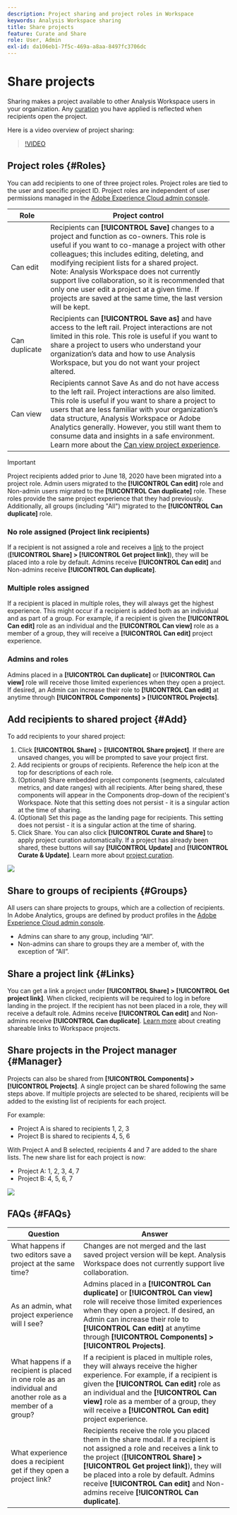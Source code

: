 ```yaml
---
description: Project sharing and project roles in Workspace
keywords: Analysis Workspace sharing
title: Share projects
feature: Curate and Share
role: User, Admin
exl-id: da106eb1-7f5c-469a-a8aa-8497fc3706dc
---
```

# Share projects

Sharing makes a project available to other Analysis Workspace users in your organization. Any [curation](curate.md) you have applied is reflected when recipients open the project. 

Here is a video overview of project sharing:

>[!VIDEO](https://video.tv.adobe.com/v/36207/?quality=12)

## Project roles {#Roles}

You can add recipients to one of three project roles. Project roles are tied to the user and specific project ID. Project roles are independent of user permissions managed in the [Adobe Experience Cloud admin console](https://experienceleague.adobe.com/docs/core-services/interface/manage-users-and-products/admin-getting-started.html).

|Role|Project control|
|---|---|
|Can edit|Recipients can **[!UICONTROL Save]** changes to a project and function as co-owners. This role is useful if you want to co-manage a project with other colleagues; this includes editing, deleting, and modifying recipient lists for a shared project. <br>Note: Analysis Workspace does not currently support live collaboration, so it is recommended that only one user edit a project at a given time. If projects are saved at the same time, the last version will be kept.|
|Can duplicate|Recipients can **[!UICONTROL Save as]** and have access to the left rail. Project interactions are not limited in this role. This role is useful if you want to share a project to users who understand your organization’s data and how to use Analysis Workspace, but you do not want your project altered.|
|Can view|Recipients cannot Save As and do not have access to the left rail. Project interactions are also limited. This role is useful if you want to share a project to users that are less familiar with your organization’s data structure, Analysis Workspace or Adobe Analytics generally. However, you still want them to consume data and insights in a safe environment.<br>Learn more about the [Can view project experience](/help/analyze/analysis-workspace/curate-share/view-only-projects.md).|

>[!IMPORTANT]
> Project recipients added prior to June 18, 2020 have been migrated into a project role. Admin users migrated to the **[!UICONTROL Can edit]** role and Non-admin users migrated to the **[!UICONTROL Can duplicate]** role. These roles provide the same project experience that they had previously. Additionally, all groups (including "All") migrated to the **[!UICONTROL Can duplicate]** role.  

### No role assigned (Project link recipients)

If a recipient is not assigned a role and receives a [link](https://experienceleague.adobe.com/docs/analytics/analyze/analysis-workspace/curate-share/shareable-links.html) to the project (**[!UICONTROL Share] > [!UICONTROL Get project link]**), they will be placed into a role by default. Admins receive **[!UICONTROL Can edit]** and Non-admins receive **[!UICONTROL Can duplicate]**.

### Multiple roles assigned

If a recipient is placed in multiple roles, they will always get the highest experience. This might occur if a recipient is added both as an individual and as part of a group. For example, if a recipient is given the **[!UICONTROL Can edit]** role as an individual and the **[!UICONTROL Can view]** role as a member of a group, they will receive a **[!UICONTROL Can edit]** project experience.

### Admins and roles

Admins placed in a **[!UICONTROL Can duplicate]** or **[!UICONTROL Can view]** role will receive those limited experiences when they open a project. If desired, an Admin can increase their role to **[!UICONTROL Can edit]** at anytime through **[!UICONTROL Components] > [!UICONTROL Projects]**. 

## Add recipients to shared project {#Add}

To add recipients to your shared project: 

1. Click **[!UICONTROL Share]** > **[!UICONTROL Share project]**. 
   If there are unsaved changes, you will be prompted to save your project first. 
1. Add recipients or groups of recipients. 
   Reference the help icon at the top for descriptions of each role. 
1. (Optional) Share embedded project components (segments, calculated metrics, and date ranges) with all recipients. 
   After being shared, these components will appear in the Components drop-down of the recipient's Workspace. Note that this setting does not persist - it is a singular action at the time of sharing. 
1. (Optional) Set this page as the landing page for recipients.
   This setting does not persist - it is a singular action at the time of sharing. 
1. Click Share. 
  You can also click **[!UICONTROL Curate and Share]** to apply project curation automatically. If a project has already been shared, these buttons will say **[!UICONTROL Update]** and **[!UICONTROL Curate & Update]**. Learn more about [project curation](https://experienceleague.adobe.com/docs/analytics/analyze/analysis-workspace/curate-share/curate.html).

![](assets/share-proj-modal.png)

## Share to groups of recipients {#Groups}

All users can share projects to groups, which are a collection of recipients. In Adobe Analytics, groups are defined by product profiles in the [Adobe Experience Cloud admin console](https://experienceleague.adobe.com/docs/core-services/interface/manage-users-and-products/admin-getting-started.html).  

* Admins can share to any group, including “All”.  
* Non-admins can share to groups they are a member of, with the exception of “All”. 

## Share a project link {#Links} 

You can get a link a project under **[!UICONTROL Share] > [!UICONTROL Get project link]**. When clicked, recipients will be required to log in before landing in the project. If the recipient has not been placed in a role, they will receive a default role. Admins receive **[!UICONTROL Can edit]** and Non-admins receive **[!UICONTROL Can duplicate]**. [Learn more](https://experienceleague.adobe.com/docs/analytics/analyze/analysis-workspace/curate-share/shareable-links.html) about creating shareable links to Workspace projects.

## Share projects in the Project manager {#Manager} 

Projects can also be shared from **[!UICONTROL Components] > [!UICONTROL Projects]**. A single project can be shared following the same steps above.  If multiple projects are selected to be shared, recipients will be added to the existing list of recipients for each project. 

For example: 

* Project A is shared to recipients  1, 2, 3 
* Project B is shared to recipients 4, 5, 6 

With Project A and B selected, recipients 4 and 7 are added to the share lists. The new share list for each project is now: 

* Project A: 1, 2, 3, 4, 7 
* Project B: 4, 5, 6, 7 

![](assets/mult-proj-sharing.png)

## FAQs {#FAQs}

| Question | Answer |
| --- | --- |
| What happens if two editors save a project at the same time? | Changes are not merged and the last saved project version will be kept. Analysis Workspace does not currently support live collaboration. |
| As an admin, what project experience will I see? | Admins placed in a **[!UICONTROL Can duplicate]** or **[!UICONTROL Can view]** role will receive those limited experiences when they open a project. If desired, an Admin can increase their role to **[!UICONTROL Can edit]** at anytime through **[!UICONTROL Components] > [!UICONTROL Projects]**. |
| What happens if a recipient is placed in one role as an individual and another role as a member of a group? | If a recipient is placed in multiple roles, they will always receive the higher experience. For example, if a recipient is given the **[!UICONTROL Can edit]** role as an individual and the **[!UICONTROL Can view]** role as a member of a group, they will receive a **[!UICONTROL Can edit]** project experience. |
| What experience does a recipient get if they open a project link? | Recipients receive the role you placed them in the share modal. If a recipient is not assigned a role and receives a link to the project (**[!UICONTROL Share] > [!UICONTROL Get project link]**), they will be placed into a role by default. Admins receive **[!UICONTROL Can edit]** and Non-admins receive **[!UICONTROL Can duplicate]**. |
